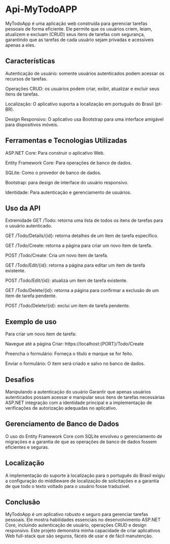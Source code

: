 # Api-MyTodoAPP

MyTodoApp é uma aplicação web construída para gerenciar tarefas pessoais de forma eficiente. Ele permite que os usuários criem, leiam, atualizem e excluam (CRUD) seus itens de tarefas com segurança, garantindo que as tarefas de cada usuário sejam privadas e acessíveis apenas a eles.

## Características
Autenticação de usuário: somente usuários autenticados podem acessar os recursos de tarefas.

Operações CRUD: os usuários podem criar, exibir, atualizar e excluir seus itens de tarefas.

Localização: O aplicativo suporta a localização em português do Brasil (pt-BR).

Design Responsivo: O aplicativo usa Bootstrap para uma interface amigável para dispositivos móveis.

## Ferramentas e Tecnologias Utilizadas
ASP.NET Core: Para construir o aplicativo Web.

Entity Framework Core: Para operações de banco de dados.

SQLite: Como o provedor de banco de dados.

Bootstrap: para design de interface do usuário responsivo.

Identidade: Para autenticação e gerenciamento de usuários.

## Uso da API
Extremidade
GET /Todo: retorna uma lista de todos os itens de tarefas para o usuário autenticado.

GET /Todo/Details/{id}: retorna detalhes de um item de tarefa específico.

GET /Todo/Create: retorna a página para criar um novo item de tarefa.

POST /Todo/Create: Cria um novo item de tarefa.

GET /Todo/Edit/{id}: retorna a página para editar um item de tarefa existente.

POST /Todo/Edit/{id}: atualiza um item de tarefa existente.

GET /Todo/Delete/{id}: retorna a página para confirmar a exclusão de um item de tarefa pendente.

POST /Todo/Delete/{id}: exclui um item de tarefa pendente.

## Exemplo de uso
Para criar um novo item de tarefa:

Navegue até a página Criar: https://localhost:{PORT}/Todo/Create

Preencha o formulário: Forneça o título e marque se for feito.

Enviar o formulário: O item será criado e salvo no banco de dados.

## Desafios
Manipulando a autenticação do usuário
Garantir que apenas usuários autenticados possam acessar e manipular seus itens de tarefas necessárias ASP.NET integração com a identidade principal e a implementação de verificações de autorização adequadas no aplicativo.

## Gerenciamento de Banco de Dados
O uso do Entity Framework Core com SQLite envolveu o gerenciamento de migrações e a garantia de que as operações de banco de dados fossem eficientes e seguras.

## Localização
A implementação do suporte à localização para o português do Brasil exigiu a configuração do middleware de localização de solicitações e a garantia de que todo o texto voltado para o usuário fosse traduzível.

## Conclusão
MyTodoApp é um aplicativo robusto e seguro para gerenciar tarefas pessoais. Ele mostra habilidades essenciais no desenvolvimento ASP.NET Core, incluindo autenticação de usuário, operações CRUD e design responsivo. Este projeto demonstra minha capacidade de criar aplicativos Web full-stack que são seguros, fáceis de usar e de fácil manutenção.

